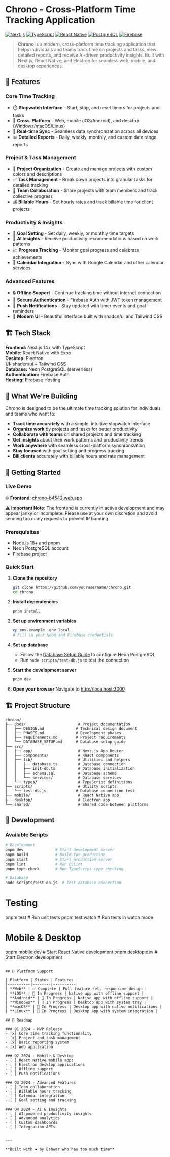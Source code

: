 # Chrono - Cross-Platform Time Tracking Application

[![Next.js](https://img.shields.io/badge/Next.js-14+-black?style=for-the-badge&logo=next.js)](https://nextjs.org/)
[![TypeScript](https://img.shields.io/badge/TypeScript-5.0+-blue?style=for-the-badge&logo=typescript)](https://www.typescriptlang.org/)
[![React Native](https://img.shields.io/badge/React%20Native-0.72+-blue?style=for-the-badge&logo=react)](https://reactnative.dev/)
[![PostgreSQL](https://img.shields.io/badge/PostgreSQL-15+-blue?style=for-the-badge&logo=postgresql)](https://www.postgresql.org/)
[![Firebase](https://img.shields.io/badge/Firebase-10+-orange?style=for-the-badge&logo=firebase)](https://firebase.google.com/)

> **Chrono** is a modern, cross-platform time tracking application that helps individuals and teams track time on projects and tasks, view detailed reports, and receive AI-driven productivity insights. Built with Next.js, React Native, and Electron for seamless web, mobile, and desktop experiences.

## 🚀 Features

### Core Time Tracking
- ⏱️ **Stopwatch Interface** - Start, stop, and reset timers for projects and tasks
- 📱 **Cross-Platform** - Web, mobile (iOS/Android), and desktop (Windows/macOS/Linux)
- 🔄 **Real-time Sync** - Seamless data synchronization across all devices
- 📊 **Detailed Reports** - Daily, weekly, monthly, and custom date range reports

### Project & Task Management
- 📁 **Project Organization** - Create and manage projects with custom colors and descriptions
- ✅ **Task Management** - Break down projects into granular tasks for detailed tracking
- 👥 **Team Collaboration** - Share projects with team members and track collective progress
- 💰 **Billable Hours** - Set hourly rates and track billable time for client projects

### Productivity & Insights
- 🎯 **Goal Setting** - Set daily, weekly, or monthly time targets
- 🤖 **AI Insights** - Receive productivity recommendations based on work patterns
- 📈 **Progress Tracking** - Monitor goal progress and celebrate achievements
- 📅 **Calendar Integration** - Sync with Google Calendar and other calendar services

### Advanced Features
- 🔒 **Offline Support** - Continue tracking time without internet connection
- 🔐 **Secure Authentication** - Firebase Auth with JWT token management
- 📱 **Push Notifications** - Stay updated with timer events and goal reminders
- 🎨 **Modern UI** - Beautiful interface built with shadcn/ui and Tailwind CSS

## 🏗️ Tech Stack

**Frontend:** Next.js 14+ with TypeScript  
**Mobile:** React Native with Expo  
**Desktop:** Electron  
**UI:** shadcn/ui + Tailwind CSS  
**Database:** Neon PostgreSQL (serverless)  
**Authentication:** Firebase Auth  
**Hosting:** Firebase Hosting  

## 🎯 What We're Building

Chrono is designed to be the ultimate time tracking solution for individuals and teams who want to:

- **Track time accurately** with a simple, intuitive stopwatch interface
- **Organize work** by projects and tasks for better productivity
- **Collaborate with teams** on shared projects and time tracking
- **Get insights** about their work patterns and productivity trends
- **Work anywhere** with seamless cross-platform synchronization
- **Stay focused** with goal setting and progress tracking
- **Bill clients** accurately with billable hours and rate management

## 🚀 Getting Started

### Live Demo
🌐 **Frontend**: [chrono-b4542.web.app](https://chrono-b4542.web.app)

⚠️ **Important Note**: The frontend is currently in active development and may appear janky or incomplete. Please use at your own discretion and avoid sending too many requests to prevent IP banning.

### Prerequisites
- Node.js 18+ and pnpm
- Neon PostgreSQL account
- Firebase project

### Quick Start

1. **Clone the repository**
   ```bash
   git clone https://github.com/yourusername/chrono.git
   cd chrono
   ```

2. **Install dependencies**
   ```bash
   pnpm install
   ```

3. **Set up environment variables**
   ```bash
   cp env.example .env.local
   # Fill in your Neon and Firebase credentials
   ```

4. **Set up database**
   - Follow the [Database Setup Guide](docs/DATABASE_SETUP.md) to configure Neon PostgreSQL
   - Run `node scripts/test-db.js` to test the connection

5. **Start the development server**
   ```bash
   pnpm dev
   ```

6. **Open your browser**
   Navigate to [http://localhost:3000](http://localhost:3000)

## 🏗️ Project Structure

```
chrono/
├── docs/                       # Project documentation
│   ├── DESIGN.md              # Technical design document
│   ├── PHASES.md              # Development phases
│   ├── requirements.md        # Project requirements
│   └── DATABASE_SETUP.md      # Database setup guide
├── src/
│   ├── app/                    # Next.js App Router
│   ├── components/             # React components
│   ├── lib/                    # Utilities and helpers
│   │   ├── database.ts         # Database connection
│   │   ├── init-db.ts          # Database initialization
│   │   ├── schema.sql          # Database schema
│   │   └── services/           # Database services
│   └── types/                  # TypeScript definitions
├── scripts/                    # Utility scripts
│   └── test-db.js             # Database connection test
├── mobile/                     # React Native app
├── desktop/                    # Electron app
└── shared/                     # Shared code between platforms
```

## 🧪 Development

### Available Scripts

```bash
# Development
pnpm dev              # Start development server
pnpm build            # Build for production
pnpm start            # Start production server
pnpm lint             # Run ESLint
pnpm type-check       # Run TypeScript type checking

# Database
node scripts/test-db.js  # Test database connection
```

# Testing
pnpm test             # Run unit tests
pnpm test:watch       # Run tests in watch mode

# Mobile & Desktop
pnpm mobile:dev       # Start React Native development
pnpm desktop:dev      # Start Electron development
```

## 📱 Platform Support

| Platform | Status | Features |
|----------|--------|----------|
| **Web** | ✅ Complete | Full feature set, responsive design |
| **iOS** | 🚧 In Progress | Native app with offline support |
| **Android** | 🚧 In Progress | Native app with offline support |
| **Windows** | 🚧 In Progress | Desktop app with system tray |
| **macOS** | 🚧 In Progress | Desktop app with native notifications |
| **Linux** | 🚧 In Progress | Desktop app with system integration |

## 🎯 Roadmap

### Q1 2024 - MVP Release
- [x] Core time tracking functionality
- [x] Project and task management
- [x] Basic reporting system
- [x] Web application

### Q2 2024 - Mobile & Desktop
- [ ] React Native mobile apps
- [ ] Electron desktop applications
- [ ] Offline support
- [ ] Push notifications

### Q3 2024 - Advanced Features
- [ ] Team collaboration
- [ ] Billable hours tracking
- [ ] Calendar integration
- [ ] Goal setting and tracking

### Q4 2024 - AI & Insights
- [ ] AI-powered productivity insights
- [ ] Advanced analytics
- [ ] Custom dashboards
- [ ] Integration APIs


---

**Built with ❤️ by Eshwar who has too much time**

